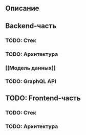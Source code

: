 ## Описание


## Backend-часть
### TODO: Стек
### TODO: Архитектура
### [[Модель данных]]
### TODO: GraphQL API

## TODO: Frontend-часть
### TODO: Стек
### TODO: Архитектура

